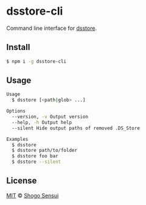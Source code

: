 # dsstore-cli

Command line interface for [dsstore](https://github.com/1000ch/node-dsstore).

## Install

```bash
$ npm i -g dsstore-cli
```

## Usage

```bash
Usage
  $ dsstore [<path|glob> ...]

Options
  --version, -v Output version
  --help, -h Output help
  --silent Hide output paths of removed .DS_Store

Examples
  $ dsstore
  $ dsstore path/to/folder
  $ dsstore foo bar
  $ dsstore --silent
```

## License

[MIT](https://1000ch.mit-license.org) © [Shogo Sensui](https://github.com/1000ch)
